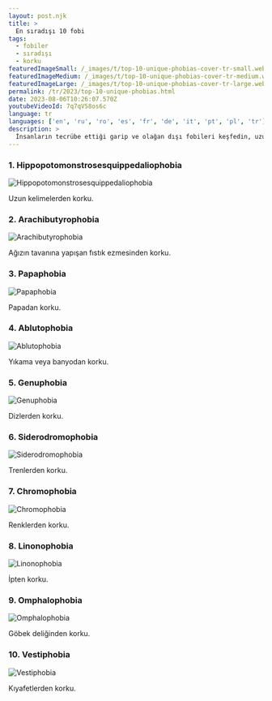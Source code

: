 ```yaml
---
layout: post.njk
title: >
  En sıradışı 10 fobi
tags:
  - fobiler
  - sıradışı
  - korku
featuredImageSmall: /_images/t/top-10-unique-phobias-cover-tr-small.webp
featuredImageMedium: /_images/t/top-10-unique-phobias-cover-tr-medium.webp
featuredImageLarge: /_images/t/top-10-unique-phobias-cover-tr-large.webp
permalink: /tr/2023/top-10-unique-phobias.html
date: 2023-08-06T10:26:07.570Z
youtubeVideoId: 7q7qV58os6c
language: tr
languages: ['en', 'ru', 'ro', 'es', 'fr', 'de', 'it', 'pt', 'pl', 'tr']
description: >
  İnsanların tecrübe ettiği garip ve olağan dışı fobileri keşfedin, uzun kelimelerden korkudan ağızın tavanına yapışan fıstık ezmesine korkuya kadar değişen.
---
```


### 1. Hippopotomonstrosesquippedaliophobia

![Hippopotomonstrosesquippedaliophobia](/_images/6/6ea203141e4391fea71ccef140f84031-medium.webp)

Uzun kelimelerden korku.

### 2. Arachibutyrophobia

![Arachibutyrophobia](/_images/3/38e0c8ecdb7cb94452a9c83cedff9502-medium.webp)

Ağızın tavanına yapışan fıstık ezmesinden korku.

### 3. Papaphobia

![Papaphobia](/_images/2/24c7dcf67b1d7918ec9bae35a006fefc-medium.webp)

Papadan korku.

### 4. Ablutophobia

![Ablutophobia](/_images/a/a28dcca95b3b512e50446b729b450c0e-medium.webp)

Yıkama veya banyodan korku.

### 5. Genuphobia

![Genuphobia](/_images/9/961f099d585db40cbb1f975395a54b92-medium.webp)

Dizlerden korku.

### 6. Siderodromophobia

![Siderodromophobia](/_images/2/210bf4f9970abfeb640849f31c29f517-medium.webp)

Trenlerden korku.

### 7. Chromophobia

![Chromophobia](/_images/3/36b2a93d9646b0e0ec0de86750c18292-medium.webp)

Renklerden korku.

### 8. Linonophobia

![Linonophobia](/_images/7/7ae8214317c14820377601b8747c7af0-medium.webp)

İpten korku.

### 9. Omphalophobia

![Omphalophobia](/_images/5/56dbeef563e996ecd04ef866defaecbf-medium.webp)

Göbek deliğinden korku.

### 10. Vestiphobia

![Vestiphobia](/_images/f/f6901f6ac61df41083bc010505751316-medium.webp)

Kıyafetlerden korku.

